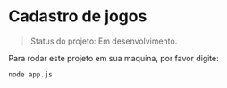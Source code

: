 # Cadastro de jogos

>Status do projeto: Em desenvolvimento.

Para rodar este projeto em sua maquina, por favor digite:

```
node app.js
```
